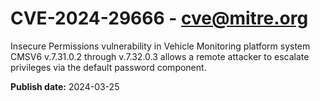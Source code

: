 # CVE-2024-29666 - cve@mitre.org

Insecure Permissions vulnerability in Vehicle Monitoring platform system CMSV6 v.7.31.0.2 through v.7.32.0.3 allows a remote attacker to escalate privileges via the default password component.

**Publish date:** 2024-03-25
